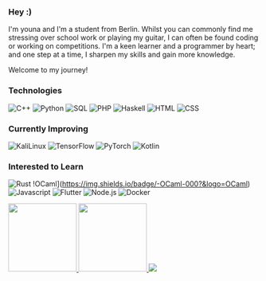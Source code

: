 <!-- [![](https://raw.githubusercontent.com/adamalston/adamalston/master/profile.gif)](https://www.adamalston.com/) If you want the template for my gif, email me! -->
### Hey :)
I'm youna and I'm a student from Berlin.
Whilst you can commonly find me stressing over school work or playing my guitar, I can often be found coding or working on competitions. 
I'm a keen learner and a programmer by heart; and one step at a time, I sharpen my skills and gain more knowledge.

Welcome to my journey!


### Technologies
![C++](https://img.shields.io/badge/-C++-000?&logo=c%2b%2b&logoColor=00599C)
![Python](https://img.shields.io/badge/-Python-000?&logo=Python)
![SQL](https://img.shields.io/badge/-SQL-000?&logo=MySQL)
![PHP](https://img.shields.io/badge/-PHP-000?&logo=PHP)
![Haskell](https://img.shields.io/badge/-Haskell-000?&logo=Haskell)
![HTML](https://img.shields.io/badge/-HTML5-000?&logo=HTML5)
![CSS](https://img.shields.io/badge/-CSS3-000?&logo=CSS3)


### Currently Improving

![KaliLinux](https://img.shields.io/badge/-KaliLinux-000?&logo=KaliLinux)
![TensorFlow](https://img.shields.io/badge/-TensorFlow-000?&logo=TensorFlow)
![PyTorch](https://img.shields.io/badge/-PyTorch-000?&logo=PyTorch)
![Kotlin](https://img.shields.io/badge/-Kotlin-000?&logo=Kotlin)


### Interested to Learn
![Rust](https://img.shields.io/badge/-Rust-000?&logo=Rust)
!OCaml](https://img.shields.io/badge/-OCaml-000?&logo=OCaml)
![Javascript](https://img.shields.io/badge/-JavaScript-000?&logo=JavaScript)
![Flutter](https://img.shields.io/badge/-Flutter-000?&logo=Flutter)
![Node.js](https://img.shields.io/badge/-Node.js-000?&logo=Node.js)
![Docker](https://img.shields.io/badge/-Docker-000?&logo=Docker)


<!--
![Kubernetes](https://img.shields.io/badge/-Kubernetes-000?&logo=Kubernetes)
![Node.js](https://img.shields.io/badge/-Node.js-000?&logo=node.js)
![React](https://img.shields.io/badge/-React-000?&logo=React)
![Redis](https://img.shields.io/badge/-Redis-000?&logo=Redis)
![Spring](https://img.shields.io/badge/-Spring-000?&logo=Spring)
-->
<!--
### Full Stack Projects

[![](https://img.shields.io/badge/-🧬%20My%20Website-000)](https://github.com/adamalston/v2)
[![](https://img.shields.io/badge/-🦠%20COVID‑19%20Dashboard-000)](https://github.com/adamalston/COVID-19-Dashboard)
[![](https://img.shields.io/badge/-📝%20Summarizer-000)](https://github.com/adamalston/Summarizer)
[![](https://img.shields.io/badge/-🔬%20Overwatch-000)](https://github.com/adamalston/overwatch)
[![](https://img.shields.io/badge/-🛰%20KubeSat-000)](https://github.com/adamalston/kubesat)
[![](https://img.shields.io/badge/-🔊%20Voice%20Poker-000)](https://github.com/adamalston/Poker)
[![](https://img.shields.io/badge/-🗺%20PokémonGo%20Map-000)](https://github.com/adamalston/PokemonGo-Map)

### Cybersecurity Projects

[![](https://img.shields.io/badge/-🩸%20Heartbleed-000)](https://github.com/adamalston/Heartbleed)
[![](https://img.shields.io/badge/-🌊%20SYN%20Flood-000)](https://github.com/adamalston/SYN-Flood)
[![](https://img.shields.io/badge/-🗂%20Packet%20Sniffing%20%26%20Spoofing-000)](https://github.com/adamalston/Packet-Sniffing-and-Spoofing)
[![](https://img.shields.io/badge/-💉%20SQL%20Injection-000)](https://github.com/adamalston/SQL-Injection)
[![](https://img.shields.io/badge/-🛡%20Spectre%20%26%20Meltdown-000)](https://github.com/adamalston/Meltdown-Spectre)
[![](https://img.shields.io/badge/-🌐%20Network%20Tools-000)](https://github.com/adamalston/Network-Tools)
-->
<a href="https://github.com/younaorg">
<img height="137px" src="https://github-readme-stats.vercel.app/api?username=younaorg&hide_title=true&hide_border=true&show_icons=true&include_all_commits=true&count_private=true&line_height=21&text_color=000&icon_color=000&bg_color=0,ea6161,ffc64d,fffc4d,52fa5a&theme=graywhite" /><!-- wi*quL3fcV --> 
<img height="137px" src="https://github-readme-stats.vercel.app/api/top-langs/?username=younaorg&hide=html&hide_title=true&hide_border=true&layout=compact&langs_count=6&exclude_repo=TryHackMe-auf-Crack&text_color=000&icon_color=fff&bg_color=0,52fa5a,4dfcff,c64dff&theme=graywhite" /> </a>

<!-- ![Metrics](/github-metrics.svg) -->

  <img src="https://capsule-render.vercel.app/api?type=waving&color=gradient&height=60&section=footer"/>

